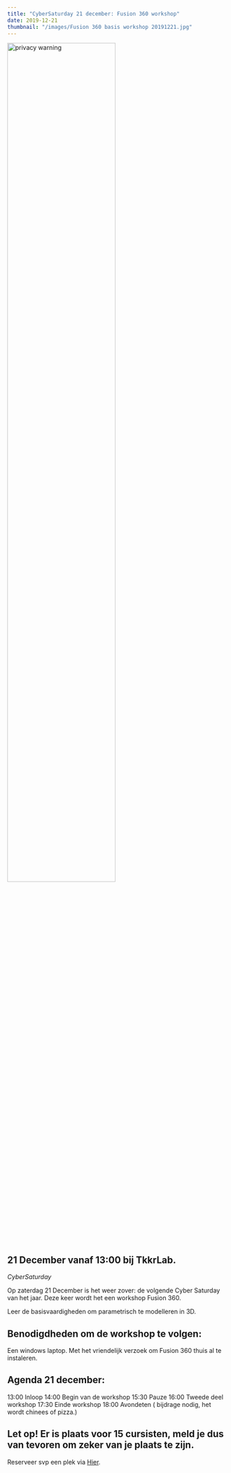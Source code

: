 ```yaml
---
title: "CyberSaturday 21 december: Fusion 360 workshop"
date: 2019-12-21
thumbnail: "/images/Fusion 360 basis workshop 20191221.jpg"
---
```


<img alt="privacy warning" src="/images/Fusion 360 basis workshop 20191221.jpg" height="70%" width="70%" align="middle">

## 21 December vanaf 13:00 bij TkkrLab.

*CyberSaturday*

Op zaterdag 21 December is het weer zover: de volgende Cyber Saturday van het jaar. Deze keer wordt het een workshop Fusion 360.

Leer de basisvaardigheden om parametrisch te modelleren in 3D.

## Benodigdheden om de workshop te volgen:
Een windows laptop. Met het vriendelijk verzoek om Fusion 360 thuis al te instaleren.


## Agenda 21 december:
13:00 Inloop
14:00 Begin van de workshop
15:30 Pauze
16:00 Tweede deel workshop
17:30 Einde workshop
18:00 Avondeten ( bijdrage nodig, het wordt chinees of pizza.)

## Let op! Er is plaats voor 15 cursisten, meld je dus van tevoren om zeker van je plaats te zijn.

Reserveer svp een plek via [Hier](https://docs.google.com/forms/d/1XHCxuVMsg-4LBmUXVDC9Nc63M9sf82DeGJ_M8OCoTgk/).
